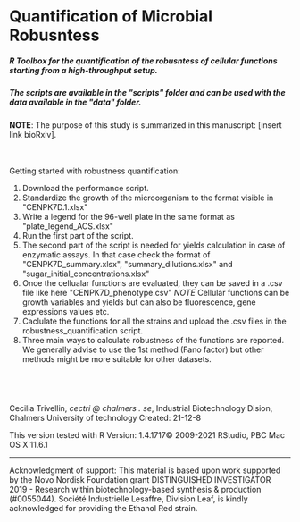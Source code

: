 # Quantification of Microbial Robusntess
##### R Toolbox for the quantification of the robusntess of cellular functions starting from a high-throughput setup. 
##### The scripts are available in the "scripts" folder and can be used with the data available in the "data" folder.

**NOTE**: The purpose of this study is summarized in this manuscript: [insert link bioRxiv]. 


&nbsp;  
&nbsp;  
Getting started with robustness quantification:
 1. Download the performance script. 
 2. Standardize the growth of the microorganism to the format visible in "CENPK7D.1.xlsx"
 3. Write a legend for the 96-well plate in the same format as "plate_legend_ACS.xlsx" 
 4. Run the first part of the script. 
 5. The second part of the script is needed for yields calculation in case of enzymatic assays. In that case check the format of "CENPK7D_summary.xlsx", "summary_dilutions.xlsx" and "sugar_initial_concentrations.xlsx"
 6. Once the cellualar functions are evaluated, they can be saved in a .csv file like here "CENPK7D_phenotype.csv" 
*NOTE* Cellular functions can be growth variables and yields but can also be fluorescence, gene expressions values etc.
 7. Caclulate the functions for all the strains and upload the .csv files in the robustness_quantification script. 
 8. Three main ways to calculate robustness of the functions are reported. We generally advise to use the 1st method (Fano factor) but other methods might be more suitable for other datasets. 

&nbsp;  
--------
Cecilia Trivellin, *cectri @ chalmers . se*, Industrial Biotechnology Dision, Chalmers University of technology
Created: 21-12-8

This version tested with R Version: 1.4.1717© 2009-2021 RStudio, PBC
Mac OS X 11.6.1 
&nbsp;  

--------

Acknowledgment of support: This material is based upon work supported by the Novo Nordisk Foundation grant DISTINGUISHED INVESTIGATOR 2019 - Research within biotechnology-based synthesis & production (#0055044).
Société Industrielle Lesaffre, Division Leaf, is kindly acknowledged for providing the Ethanol Red strain.

&nbsp;  
